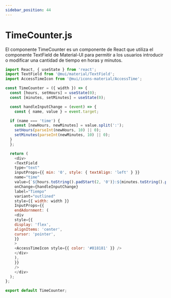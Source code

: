 ```yaml
---
sidebar_position: 44
---
```


# TimeCounter.js

El componente TimeCounter es un componente de React que utiliza el componente TextField de Material-UI para permitir a los usuarios introducir o modificar una cantidad de tiempo en horas y minutos.

```js
import React, { useState } from 'react';
import TextField from '@mui/material/TextField';
import AccessTimeIcon from '@mui/icons-material/AccessTime';

const TimeCounter = ({ width }) => {
  const [hours, setHours] = useState(0);
  const [minutes, setMinutes] = useState(0);

  const handleInputChange = (event) => {
    const { name, value } = event.target;

  if (name === 'time') {
    const [newHours, newMinutes] = value.split(':');
    setHours(parseInt(newHours, 10) || 0);
    setMinutes(parseInt(newMinutes, 10) || 0);
  }
  };

  return (
    <div>
    <TextField
    type="text"
    inputProps={{ min: '0', style: { textAlign: 'left' } }}
    name="time"
    value={`${hours.toString().padStart(2, '0')}:${minutes.toString().padStart(2, '0')}`}
    onChange={handleInputChange}
    label="Tiempo"
    variant="outlined"
    style={{ width: width }}
    InputProps={{
    endAdornment: (
    <div
    style={{
    display: 'flex',
    alignItems: 'center',
    cursor: 'pointer',
    }}
    >
    <AccessTimeIcon style={{ color: '#818181' }} />
    </div>
    ),
    }}
    />
    </div>
  );
};

export default TimeCounter;
```